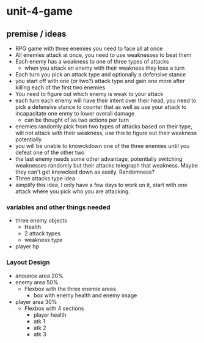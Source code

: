 # unit-4-game

## premise / ideas

- RPG game with three enemies you need to face all at once
- All enemies attack at once, you need to use weaknesses to beat them
- Each enemy has a weakness to one of three types of attacks
  - when you attack an enemy with their weakness they lose a turn
- Each turn you pick an attack type and optionally a defensive stance
- you start off with one (or two?) attack type and gain one more after killing each of the first two enemies
- You need to figure out which enemy is weak to your attack
- each turn each enemy will have their intent over their head, you need to pick a defensive stance to counter that as well as use your attack to incapacitate one enmy to lower overall damage
  - can be thought of as two actions per turn
- enemies randomly pick from two types of attacks based on their type, will not attack with their weakness, use this to figure out their weakness potentially
- you will be unable to knowckdown one of the three enemies until you defeat one of the other two
- the last enemy needs some other advantage, potentially switching weaknesses randomly but their attacks telegraph that weakness. Maybe they can't get knowcked down as easily. Randomness?
- Three attacks type idea
- simplify this idea, I only have a few days to work on it, start with one attack where you pick who you are attacking.

### variables and other things needed

- three enemy objects
  - Health
  - 2 attack types
  - weakness type
- player hp

### Layout Design

- anounce area 20%
- enemy area 50%
  - Flexbox with the three enemie areas
    - box with enemy health and enemy image
- player area 30%
  - Flexbox with 4 sections
    - player health
    - atk 1
    - atk 2
    - atk 3
